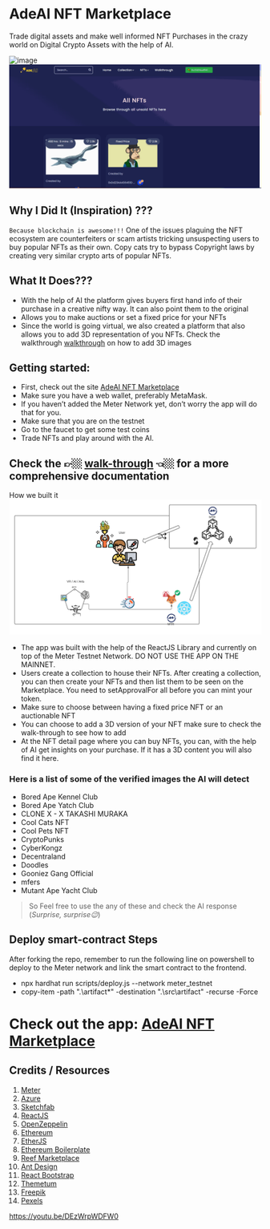 # AdeAI NFT Marketplace

Trade digital assets and make well informed NFT Purchases in the crazy world on Digital Crypto Assets with the help of AI.

<!---Add Image here --->

![image](https://raw.githubusercontent.com/Bayurzx/adeai/master/screenshots/5_Virtual_3D.gif)
![image](https://raw.githubusercontent.com/Bayurzx/adeai/master/screenshots/6_AI_Test.gif)

## Why I Did It (Inspiration) ???

`Because blockchain is awesome!!!`
One of the issues plaguing the NFT ecosystem are counterfeiters or scam artists tricking unsuspecting users to buy popular NFTs as their own. Copy cats try to bypass Copyright laws by creating very similar crypto arts of popular NFTs.

## What It Does???

- With the help of AI the platform gives buyers first hand info of their purchase in a creative nifty way. It can also point them to the original
- Allows you to make auctions or set a fixed price for your NFTs
- Since the world is going virtual, we also created a platform that also allows you to add 3D representation of you NFTs. Check the walkthrough [walkthrough](https://adeai-walkthrough.netlify.app) on how to add 3D images

## Getting started:

- First, check out the site [AdeAI NFT Marketplace](https://adeai.netlify.app/)
- Make sure you have a web wallet, preferably MetaMask.
- If you haven’t added the Meter Network yet, don’t worry the app will do that for you.
- Make sure that you are on the testnet
- Go to the faucet to get some test coins
- Trade NFTs and play around with the AI.

## Check the 👉🏼 [walk-through](https://adeai-walkthrough.netlify.app/) 👈🏼 for a more comprehensive documentation

How we built it
![image](https://raw.githubusercontent.com/Bayurzx/meter/master/screenshots/architecture.png)

- The app was built with the help of the ReactJS Library and currently on top of the Meter Testnet Network. DO NOT USE THE APP ON THE MAINNET.
- Users create a collection to house their NFTs. After creating a collection, you can then create your NFTs and then list them to be seen on the Marketplace. You need to setApprovalFor all before you can mint your token.
- Make sure to choose between having a fixed price NFT or an auctionable NFT
- You can choose to add a 3D version of your NFT make sure to check the walk-through to see how to add
- At the NFT detail page where you can buy NFTs, you can, with the help of AI get insights on your purchase. If it has a 3D content you will also find it here.

### Here is a list of some of the verified images the AI will detect

- Bored Ape Kennel Club
- Bored Ape Yatch Club
- CLONE X - X TAKASHI MURAKA
- Cool Cats NFT
- Cool Pets NFT
- CryptoPunks
- CyberKongz
- Decentraland
- Doodles
- Gooniez Gang Official
- mfers
- Mutant Ape Yacht Club

> So Feel free to use the any of these and check the AI response (_Surprise, surprise😉_)

## Deploy smart-contract Steps

After forking the repo, remember to run the following line on powershell to deploy to the Meter network and link the smart contract to the frontend.

- npx hardhat run scripts/deploy.js --network meter_testnet
- copy-item -path ".\artifact\*" -destination ".\src\artifact\" -recurse -Force

# Check out the app: [AdeAI NFT Marketplace](https://adeai.netlify.app/)

<article class="documentation_body doc-section" id="source_credit">
<div class="shortcode_title">
    <h2 class="load-order-2" id="source_title">
    Credits / Resources
    </h2>
</div>
<div class="row changelog_info" id="v100">
    <div class="col-lg-8">
    <div class="changelog_content">
        <ol>
        <li><a href="https://docs.meter.io/" target="_blank" class="text-warning">Meter</a></li>
        <li><a href="https://portal.azure.com/" target="_blank" class="text-warning">Azure</a></li>
        <li><a href="http://sketchfab.com/" target="_blank" class="text-warning">Sketchfab</a></li>
        <li><a href="https://reactjs.org/" target="_blank" class="text-warning">ReactJS</a></li>
        <li><a href="https://openzeppelin.com/" target="_blank" class="text-warning">OpenZeppelin</a></li>
        <li><a href="https://ethereum.org/" target="_blank" class="text-warning">Ethereum</a></li>
        <li><a href="https://docs.ethers.io" target="_blank" class="text-warning">EtherJS</a></li>
        <li><a href="https://github.com/ethereum-boilerplate/ethereum-boilerplate" target="_blank" class="text-warning">Ethereum Boilerplate</a></li>
        <li><a href="https://github.com/Vikings-Tech/reef-nft-marketplace" target="_blank" class="text-warning">Reef Marketplace</a></li>
        <li><a href="https://ant.design" target="_blank" class="text-warning">Ant Design</a></li>
        <li><a href="https://react-bootstrap.github.io" target="_blank" class="text-warning">React Bootstrap</a></li>
        <li><a href="https://themeforest.net/user/themetum" target="_blank" class="text-warning">Themetum</a></li>
        <li><a href="https://www.freepik.com/" target="_blank" class="text-warning">Freepik</a></li>
        <li><a href="https://www.pexels.com//" target="_blank" class="text-warning">Pexels</a></li>
        </ol>
    </div>
    </div>
</div>
<!-- End .row -->
</article>

https://youtu.be/DEzWrpWDFW0